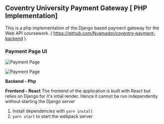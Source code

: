## Coventry University Payment Gateway [ PHP Implementation]

This is a php implementation of the Django based payment gateway for the Web API coursework.
( https://github.com/Nyamador/coventry-payment-backend ).

### Payment Page UI
![Payment Page](https://dev-to-uploads.s3.amazonaws.com/uploads/articles/0zwzl9j6v1fmhek2hmnz.png)

![Payment Page](https://dev-to-uploads.s3.amazonaws.com/uploads/articles/6ccttommcw3ov1md5g72.png)

**Backend - Php**

**Frontend - React**
The frontend of the application is built with React but relies on Django for it's intial render. Hence it cannot be run independently without starting the Django server
1. Install  dependencies with  `yarn install`
2. `yarn start` to start the webpack server

